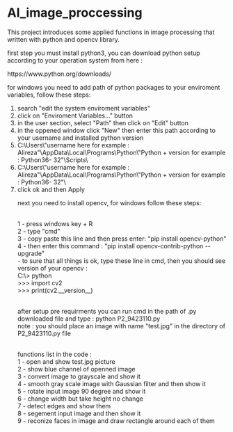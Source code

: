 <h1>AI_image_proccessing</h1>

<p>This project introduces some applied functions in image processing that written with python and opencv library.</p>

<p> first step you must install python3, you can download python setup according to your operation system from here :</p>
<p>https://www.python.org/downloads/</p>
<p>for windows you need to add path of python packages to your enviroment variables, follow these steps:</p>
<ol type="1">
  <li>search "edit the system enviroment variables"</li>
  <li>click on "Enviroment Variables..." button</li>
  <li>in the user section, select "Path" then click on "Edit" button</li>
  <li>in the oppened window click "New" then enter this path according to your username and installed python version
      <o1 type="2">
        <li> C:\Users\"username here for example : Alireza"\AppData\Local\Programs\Python\"Python + version for example : Python36-   32"\Scripts\</li>
  <li> C:\Users\"username here for example : Alireza"\AppData\Local\Programs\Python\"Python + version for example : Python36-           32"\</li></o1>
  <li>click ok and then Apply</li> 
 </o1>
 
<p>next you need to install opencv, for windows follow these steps:</p>
  </br>1 - press windows key + R
  </br>2 - type "cmd"
  </br>3 - copy paste this line and then press enter: "pip install opencv-python"
  </br>4 - then enter this command : "pip install opencv-contrib-python --upgrade"
  </br>- to sure that all things is ok, type these line in cmd, then you should see version of your opencv :
        </br>C:\> python
        </br>>>> import cv2
        </br>>>> print(cv2.__version__)
    
</br>after setup pre requirments you can run cmd in the path of .py downloaded file and type : python P2_9423110.py
</br>note : you should place an image with name "test.jpg" in the directory of P2_9423110.py file

</br>functions list in the code : 
  </br>1 - open and show test.jpg picture
  </br>2 - show blue channel of openned image
  </br>3 - convert image to grayscale and show it
  </br>4 - smooth gray scale image with Gaussian filter and then show it
  </br>5 - rotate input image 90 degree and show it
  </br>6 - change width but take height no change
  </br>7 - detect edges and show them
  </br>8 - segement input image and then show it
  </br>9 - reconize faces in image and draw rectangle around each of them
